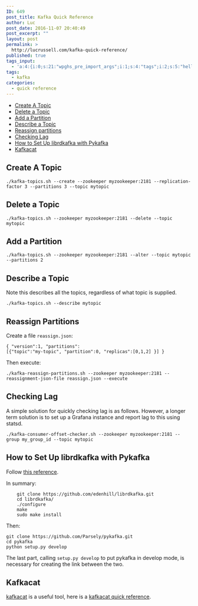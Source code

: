 ```yaml
---
ID: 649
post_title: Kafka Quick Reference
author: Luc
post_date: 2016-11-07 20:40:49
post_excerpt: ""
layout: post
permalink: >
  http://lucrussell.com/kafka-quick-reference/
published: true
tags_input:
  - 'a:4:{i:0;s:21:"wpghs_pre_import_args";i:1;s:4:"tags";i:2;s:5:"hello";i:3;s:5:"world";}'
tags:
  - kafka
categories:
  - quick reference
---
```

[TOC]: # " "

- [Create A Topic](#create-a-topic)
- [Delete a Topic](#delete-a-topic)
- [Add a Partition](#add-a-partition)
- [Describe a Topic](#describe-a-topic)
- [Reassign partitions](#reassign-partitions)
- [Checking Lag](#checking-lag)
- [How to Set Up librdkafka with Pykafka](#how-to-set-up-librdkafka-with-pykafka)
- [Kafkacat](#kafkacat)


## Create A Topic

    ./kafka-topics.sh --create --zookeeper myzookeeper:2181 --replication-factor 3 --partitions 3 --topic mytopic
    

## Delete a Topic

    ./kafka-topics.sh --zookeeper myzookeeper:2181 --delete --topic mytopic
    

## Add a Partition

    ./kafka-topics.sh --zookeeper myzookeeper:2181 --alter --topic mytopic --partitions 2
    

## Describe a Topic

Note this describes all the topics, regardless of what topic is supplied.

    ./kafka-topics.sh --describe mytopic
    

## Reassign Partitions

Create a file `reassign.json`:

    { "version":1, "partitions":
    [{"topic":"my-topic", "partition":0, "replicas":[0,1,2] }] }
    

Then execute:

    ./kafka-reassign-partitions.sh --zookeeper myzookeeper:2181 --reassignment-json-file reassign.json --execute
    

## Checking Lag

A simple solution for quickly checking lag is as follows. However, a longer term solution is to set up a Grafana instance and report lag to this using statsd.

    ./kafka-consumer-offset-checker.sh --zookeeper myzookeeper:2181 --group my_group_id --topic mytopic
    

## How to Set Up librdkafka with Pykafka

Follow [this reference][1].

In summary:

        git clone https://github.com/edenhill/librdkafka.git
        cd librdkafka/
        ./configure
        make
        sudo make install
    

Then:

    git clone https://github.com/Parsely/pykafka.git
    cd pykafka
    python setup.py develop

The last part, calling `setup.py develop` to put pykafka in develop mode, is necessary for creating the link between the two.

 [1]: https://gist.github.com/yungchin/0b107fd9f4e532de2da5

## Kafkacat
[kafkacat](https://github.com/edenhill/kafkacat) is a useful tool, here is a [kafkacat quick reference](http://lucrussell.com/kafkacat-quick-reference/).

